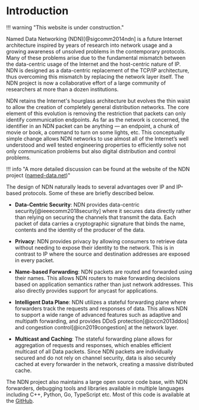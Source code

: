 # Introduction

!!! warning "This website is under construction."

Named Data Networking (NDN)[@sigcomm2014ndn] is a future Internet architecture inspired by years of research into network usage and a growing awareness of unsolved problems in the contemporary protocols. Many of these problems arise due to the fundamental mismatch between the data-centric usage of the Internet and the host-centric nature of IP. NDN is designed as a data-centric replacement of the TCP/IP architecture, thus overcoming this mismatch by replacing the network layer itself. The NDN project is now a collaborative effort of a large community of researchers at more than a dozen institutions.

NDN retains the Internet's hourglass architecture but evolves the thin waist to allow the creation of completely general distribution networks. The core element of this evolution is removing the restriction that packets can only identify communication endpoints. As far as the network is concerned, the identifier in an NDN packet can be anything — an endpoint, a chunk of movie or book, a command to turn on some lights, etc. This conceptually simple change allows NDN networks to use almost all of the Internet’s well understood and well tested engineering properties to efficiently solve not only communication problems but also digital distribution and control problems.

!!! info "A more detailed discussion can be found at the website of the NDN project ([named-data.net](https://named-data.net))"

The design of NDN naturally leads to several advantages over IP and IP-based protocols. Some of these are briefly described below.

 - **Data-Centric Security**: NDN provides data-centric security[@ieeecomm2018security] where it secures data directly rather than relying on securing the channels that transmit the data. Each packet of data carries a cryptographic signature that binds the name, contents and the identity of the producer of the data.

 - **Privacy**: NDN provides privacy by allowing consumers to retrieve data without needing to expose their identity to the network. This is in contrast to IP where the source and destination addresses are exposed in every packet.

 - **Name-based Forwarding**: NDN packets are routed and forwarded using their names. This allows NDN routers to make forwarding decisions based on application semantics rather than just network addresses. This also directly provides support for anycast for applications.

 - **Intelligent Data Plane**: NDN utilizes a stateful forwarding plane where forwarders track the requests and responses of data. This allows NDN to support a wide range of advanced features such as adaptive and multipath forwarding, and provides DDoS protection[@icccn2013ddos] and congestion control[@icn2019congestion] at the network layer.

 - **Multicast and Caching**: The stateful forwarding plane allows for aggregation of requests and responses, which enables efficient multicast of all Data packets. Since NDN packets are individually secured and do not rely on channel security, data is also securely cached at every forwarder in the network, creating a massive distributed cache.

The NDN project also maintains a large open source code base, with NDN forwarders, debugging tools and libraries available in multiple languages including C++, Python, Go, TypeScript etc. Most of this code is available at the [GitHub](https://github.com/named-data).
